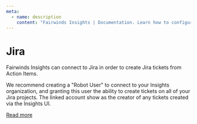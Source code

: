 ```yaml
---
meta:
  - name: description
    content: "Fairwinds Insights | Documentation. Learn how to configure Jira for Fairwinds Insights. "
---
```

# Jira
Fairwinds Insights can connect to Jira in order to create Jira tickets
from Action Items.

We recommend creating a "Robot User" to connect to your Insights organization,
and granting this user the ability to create tickets on all of your Jira projects.
The linked account show as the creator of any tickets created via the Insights UI.

[Read more](/configure/automation/integrations)